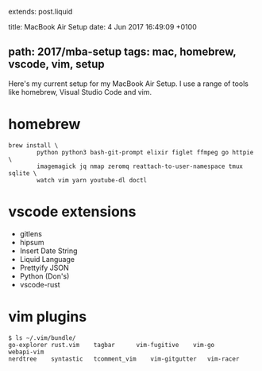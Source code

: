 extends: post.liquid

title: MacBook Air Setup
date: 4 Jun 2017 16:49:09 +0100

path: 2017/mba-setup
tags: mac, homebrew, vscode, vim, setup
---

Here's my current setup for my MacBook Air Setup. I use a range of tools like 
homebrew, Visual Studio Code and vim.

# homebrew

```shell
brew install \
        python python3 bash-git-prompt elixir figlet ffmpeg go httpie \ 
        imagemagick jq nmap zeromq reattach-to-user-namespace tmux sqlite \ 
        watch vim yarn youtube-dl doctl
```

# vscode extensions

- gitlens
- hipsum
- Insert Date String
- Liquid Language
- Prettyify JSON
- Python (Don's)
- vscode-rust

# vim plugins 

```shell
$ ls ~/.vim/bundle/
go-explorer	rust.vim	tagbar		vim-fugitive	vim-go		webapi-vim
nerdtree	syntastic	tcomment_vim	vim-gitgutter	vim-racer
```


